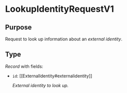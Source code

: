 # LookupIdentityRequestV1

## Purpose

<!-- --8<-- [start:purpose] -->
Request to look up information about an  *external identity*.
<!-- --8<-- [end:purpose] -->

## Type

<!-- --8<-- [start:type] -->
<div class="type" markdown>


*Record* with fields:

- `id`: [[ExternalIdentity#externalidentity]]

  *External identity to look up.*

</div>
<!-- --8<-- [end:type] -->
